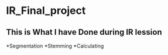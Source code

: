 IR_Final_project
=====================
This is What I have Done during IR lession
---------------------------------------
*Segmentation 
*Stemming
*Calculating 
